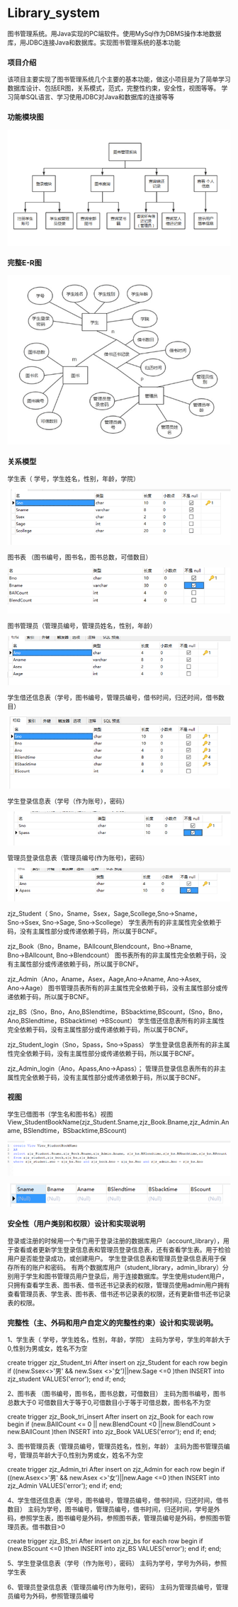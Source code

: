 # Library_system
图书管理系统。用Java实现的PC端软件。使用MySql作为DBMS操作本地数据库，用JDBC连接Java和数据库。实现图书管理系统的基本功能

### 项目介绍
该项目主要实现了图书管理系统几个主要的基本功能，做这小项目是为了简单学习数据库设计、包括ER图，关系模式，范式，完整性约束，安全性，视图等等。
学习简单SQL语言、学习使用JDBC对Java和数据库的连接等等

### 功能模块图
![](https://github.com/JoejZhang/Library_system/blob/master/image/gongneng.png)

### 完整E-R图
![](https://github.com/JoejZhang/Library_system/blob/master/image/er.jpg)

### 关系模型
学生表（ 学号，学生姓名，性别，年龄，学院）

![](https://github.com/JoejZhang/Library_system/blob/master/image/student.png)

图书表 （图书编号，图书名，图书总数，可借数目）

![](https://github.com/JoejZhang/Library_system/blob/master/image/book.png)

图书管理员（管理员编号，管理员姓名，性别，年龄）

![](https://github.com/JoejZhang/Library_system/blob/master/image/admin.png)

学生借还信息表（学号，图书编号，管理员编号，借书时间，归还时间，借书数目） 

![](https://github.com/JoejZhang/Library_system/blob/master/image/lend.png)

学生登录信息表（学号（作为账号），密码）

![](https://github.com/JoejZhang/Library_system/blob/master/image/login_student.png)

管理员登录信息表（管理员编号(作为账号)，密码）

![](https://github.com/JoejZhang/Library_system/blob/master/image/login_admin.png)

zjz_Student（ Sno，Sname，Ssex，Sage,Scollege,Sno→Sname，Sno→Ssex, Sno→Sage, Sno→Scollege）
学生表所有的非主属性完全依赖于码，没有主属性部分或传递依赖于码，所以属于BCNF。

zjz_Book（Bno，Bname，BAllcount,Blendcount，Bno→Bname, Bno→BAllcount, Bno→Blendcount）
图书表所有的非主属性完全依赖于码，没有主属性部分或传递依赖于码，所以属于BCNF。

zjz_Admin（Ano，Aname，Asex，Aage,Ano→Aname, Ano→Asex, Ano→Aage）
图书管理员表所有的非主属性完全依赖于码，没有主属性部分或传递依赖于码，所以属于BCNF。

zjz_BS（Sno，Bno，Ano,BSlendtime，BSbacktime,BScount，(Sno，Bno，Ano,BSlendtime，BSbacktime) →BScount）
学生借还信息表所有的非主属性完全依赖于码，没有主属性部分或传递依赖于码，所以属于BCNF。

zjz_Student_login（Sno，Spass，Sno→Spass）
学生登录信息表所有的非主属性完全依赖于码，没有主属性部分或传递依赖于码，所以属于BCNF。

zjz_Admin_login（Ano，Apass,Ano→Apass）；
管理员登录信息表所有的非主属性完全依赖于码，没有主属性部分或传递依赖于码，所以属于BCNF。

### 视图

学生已借图书（学生名和图书名）视图
View_StudentBookName(zjz_Student.Sname,zjz_Book.Bname,zjz_Admin.Aname, BSlendtime，BSbacktime,BScount)

![](https://github.com/JoejZhang/Library_system/blob/master/image/view_sql.png)

![](https://github.com/JoejZhang/Library_system/blob/master/image/view.png)

### 安全性（用户类别和权限）设计和实现说明
登录或注册的时候用一个专门用于登录注册的数据库用户（account_library），用于查看或者更新学生登录信息表和管理员登录信息表，还有查看学生表。用于检验用户是否能登录成功，或创建用户。
学生登录信息表和管理员登录信息表用于保存所有的账户和密码。
有两个数据库用户（student_library，admin_library）分别用于学生和图书管理员用户登录后，用于连接数据库。学生使用student用户，只拥有查看学生表、图书表、借书还书记录表的权限，管理员使用admin用户拥有查看管理员表、学生表、图书表、借书还书记录表的权限，还有更新借书还书记录表的权限。

### 完整性（主、外码和用户自定义的完整性约束）设计和实现说明。

1、学生表（ 学号，学生姓名，性别，年龄，学院）
主码为学号，学生的年龄大于0,性别为男或女，姓名不为空

create  trigger zjz_Student_tri
  After insert on zjz_Student
  for each row
  begin
  if ((new.Ssex<>'男' && new.Ssex <>'女')||new.Sage <=0  )then INSERT into zjz_student VALUES('error');
  end if;
  end;
  

2、图书表 （图书编号，图书名，图书总数，可借数目）
主码为图书编号，图书总数大于0 可借数目大于等于0,可借数目小于等于可借总数，图书名不为空

create  trigger zjz_Book_tri_insert
  After insert on zjz_Book
  for each row
  begin
  if (new.BAllCount <= 0 || new.BlendCount <0 ||new.BlendCount > new.BAllCount )then INSERT into zjz_Book VALUES('error');
  end if;
  end;

3、图书管理员表（管理员编号，管理员姓名，性别，年龄）
主码为图书管理员编号，管理员年龄大于0,性别为男或女，姓名不为空

create  trigger zjz_Admin_tri
  After insert on zjz_Admin
  for each row
  begin
  if ((new.Asex<>'男' && new.Asex <>'女')||new.Aage <=0  )then INSERT into zjz_Admin VALUES('error');
  end if;
  end;

4、学生借还信息表（学号，图书编号，管理员编号，借书时间，归还时间，借书数目） 
主码为学号，图书编号，管理员编号，借书时间，归还时间，学号是外码，参照学生表，图书编号是外码，参照图书表，管理员编号是外码，参照图书管理员表。借书数目>0

create  trigger zjz_BS_tri
  After insert on zjz_bs
  for each row
  begin
  if (new.BScount <=0  )then INSERT into zjz_BS VALUES('error');
  end if;
  end;

5、学生登录信息表（学号（作为账号），密码）
主码为学号，学号为外码，参照学生表

6、管理员登录信息表（管理员编号(作为账号)，密码）
主码为管理员编号，管理员编号为外码，参照管理员编号


